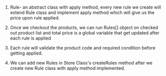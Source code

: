 1. Rule- an abstract class with apply method, every new rule we create will extend Rule class and implement apply method which will give us the price upon rule applied.

2. Once we checkout the products, we can run Rules[] object on checked out product list and total price is a global variable that get updated after each rule is applied

3. Each rule will validate the product code and required condition before getting applied.
4. We can add new Rules in Store Class's createRules method after we create new Rule class with apply method implemented.
